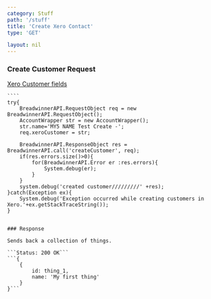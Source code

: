 ```yaml
---
category: Stuff
path: '/stuff'
title: 'Create Xero Contact'
type: 'GET'

layout: nil
---
```



### Create Customer Request
[Xero Customer fields](https://developer.xero.com/documentation/api/contacts#POST)

	````
	try{
		BreadwinnerAPI.RequestObject req = new  BreadwinnerAPI.RequestObject();	
		AccountWrapper str = new AccountWrapper();
		str.name='MY5 NAME Test Create -';             
		req.xeroCustomer = str;

		BreadwinnerAPI.ResponseObject res =  BreadwinnerAPI.call('createCustomer', req);
		if(res.errors.size()>0){
			for(BreadwinnerAPI.Error er :res.errors){
				System.debug(er); 
			}
		}
		system.debug('created customer/////////' +res);
	}catch(Exception ex){
		System.debug('Exception occurred while creating customers in Xero.'+ex.getStackTraceString());
	}
```

### Response

Sends back a collection of things.

```Status: 200 OK```
```{
    {
        id: thing_1,
        name: 'My first thing'
    }
}```


